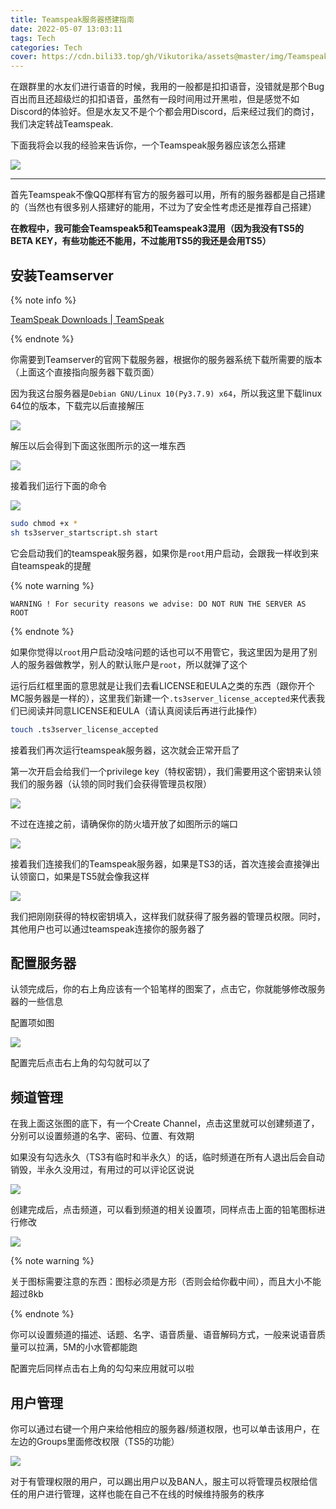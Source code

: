 ```yaml
---
title: Teamspeak服务器搭建指南
date: 2022-05-07 13:03:11
tags: Tech
categories: Tech
cover: https://cdn.bili33.top/gh/Vikutorika/assets@master/img/Teamspeak-Server/TeamSpeak-20220507-173159.png?download=true
---
```


在跟群里的水友们进行语音的时候，我用的一般都是扣扣语音，没错就是那个Bug百出而且还超级烂的扣扣语音，虽然有一段时间用过开黑啦，但是感觉不如Discord的体验好。但是水友又不是个个都会用Discord，后来经过我们的商讨，我们决定转战Teamspeak.

下面我将会以我的经验来告诉你，一个Teamspeak服务器应该怎么搭建

![](https://cdn.bili33.top/gh/Vikutorika/assets@master/img/Teamspeak-Server/TeamSpeak-20220507-173159.png?download=true)

---

首先Teamspeak不像QQ那样有官方的服务器可以用，所有的服务器都是自己搭建的（当然也有很多别人搭建好的能用，不过为了安全性考虑还是推荐自己搭建）

**在教程中，我可能会Teamspeak5和Teamspeak3混用（因为我没有TS5的BETA KEY，有些功能还不能用，不过能用TS5的我还是会用TS5）**

## 安装Teamserver

{% note info %}

[TeamSpeak Downloads | TeamSpeak](https://teamspeak.com/en/downloads/#server)

{% endnote %}

你需要到Teamserver的官网下载服务器，根据你的服务器系统下载所需要的版本（上面这个直接指向服务器下载页面）

因为我这台服务器是`Debian GNU/Linux 10(Py3.7.9) x64`，所以我这里下载linux 64位的版本，下载完以后直接解压

![](https://cdn.bili33.top/gh/Vikutorika/assets@master/img/Teamspeak-Server/msedge-20220507-194553.png)

解压以后会得到下面这张图所示的这一堆东西

![](https://cdn.bili33.top/gh/Vikutorika/assets@master/img/Teamspeak-Server/msedge-20220507-194731.png)

接着我们运行下面的命令

![](https://cdn.bili33.top/gh/Vikutorika/assets@master/img/Teamspeak-Server/msedge-20220507-195059.png)

```bash
sudo chmod +x *
sh ts3server_startscript.sh start
```

它会启动我们的teamspeak服务器，如果你是`root`用户启动，会跟我一样收到来自teamspeak的提醒

{% note warning %}

`WARNING ! For security reasons we advise: DO NOT RUN THE SERVER AS ROOT`

{% endnote %}

如果你觉得以`root`用户启动没啥问题的话也可以不用管它，我这里因为是用了别人的服务器做教学，别人的默认账户是`root`，所以就弹了这个

运行后红框里面的意思就是让我们去看LICENSE和EULA之类的东西（跟你开个MC服务器是一样的），这里我们新建一个`.ts3server_license_accepted`来代表我们已阅读并同意LICENSE和EULA（请认真阅读后再进行此操作）

```bash
touch .ts3server_license_accepted
```

接着我们再次运行teamspeak服务器，这次就会正常开启了

第一次开启会给我们一个privilege key（特权密钥），我们需要用这个密钥来认领我们的服务器（认领的同时我们会获得管理员权限）

![](https://cdn.bili33.top/gh/Vikutorika/assets@master/img/Teamspeak-Server/msedge-20220507-195914.png)

不过在连接之前，请确保你的防火墙开放了如图所示的端口

![](https://cdn.bili33.top/gh/Vikutorika/assets@master/img/Teamspeak-Server/msedge-20220507-195653.png)

接着我们连接我们的Teamspeak服务器，如果是TS3的话，首次连接会直接弹出认领窗口，如果是TS5就会像我这样

![](https://cdn.bili33.top/gh/Vikutorika/assets@master/img/Teamspeak-Server/TeamSpeak-20220507-195953.png)

我们把刚刚获得的特权密钥填入，这样我们就获得了服务器的管理员权限。同时，其他用户也可以通过teamspeak连接你的服务器了

## 配置服务器

认领完成后，你的右上角应该有一个铅笔样的图案了，点击它，你就能够修改服务器的一些信息

配置项如图

![](https://cdn.bili33.top/gh/Vikutorika/assets@master/img/Teamspeak-Server/TeamSpeak-20220507-200501.png)

配置完后点击右上角的勾勾就可以了

## 频道管理

在我上面这张图的底下，有一个Create Channel，点击这里就可以创建频道了，分别可以设置频道的名字、密码、位置、有效期

如果没有勾选永久（TS3有临时和半永久）的话，临时频道在所有人退出后会自动销毁，半永久没用过，有用过的可以评论区说说

![](https://cdn.bili33.top/gh/Vikutorika/assets@master/img/Teamspeak-Server/TeamSpeak-20220507-200630.png)

创建完成后，点击频道，可以看到频道的相关设置项，同样点击上面的铅笔图标进行修改

![](https://cdn.bili33.top/gh/Vikutorika/assets@master/img/Teamspeak-Server/TeamSpeak-20220507-200824.png)

{% note warning %}

关于图标需要注意的东西：图标必须是方形（否则会给你截中间），而且大小不能超过8kb

{% endnote %}

你可以设置频道的描述、话题、名字、语音质量、语音解码方式，一般来说语音质量可以拉满，5M的小水管都能跑

配置完后同样点击右上角的勾勾来应用就可以啦

## 用户管理

你可以通过右键一个用户来给他相应的服务器/频道权限，也可以单击该用户，在左边的Groups里面修改权限（TS5的功能）

![](https://cdn.bili33.top/gh/Vikutorika/assets@master/img/Teamspeak-Server/TeamSpeak-20220507-201113.png)

对于有管理权限的用户，可以踢出用户以及BAN人，服主可以将管理员权限给信任的用户进行管理，这样也能在自己不在线的时候维持服务的秩序
